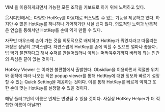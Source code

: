 VIM 을 이용하게되면서 가능한 모든 조작을 키보드로 하기 위해 노력하고 있다.

옵시디언에서는 다양한 HotKey를 마음대로 커스텀할 수 있는 기능을 제공하고 있다. 하지만 수 많은 HotKey를 하나하나 기억하기란 사실 쉽지 않다. 의도적인 노력과 반복적은 연습을 통해서만 HotKey를 손에 익게 만들 수 있다. 

자꾸만 마우스에 손이 가는 것을 의도적으로 배제하고 HotKey가 뭐였지라고 떠올리는 과정은 상당히 고역스럽다. 자연스럽게 HotKey를 손에 익힐 수 있으면 얼마나 좋을까.. 밥 먹기 불편하다고 해서 수저를 만들어줬더니 이제는 떠먹여주기까지 바라게 되는 인간의 욕심은 끝이 없는 것이다.

HotKey Viewer 는 이러한 불편함에서 출발한다. Obsidian을 이용하면서 적절한 위치와 동작에 따라 나오는 작은 popup viewer를 통해 HotKey에 대한 정보와 빠르게 설정할 수 있는 Quick Setting을 제공하는 것이다. 이를 통해 HotKey를 빠르게 익히고 또한 손에 맞는 HotKey를 설정할 수 있을 것이다.

해당 플러그인의 이름은 언제든 변경될 수 있을 것이다. 사실상 HotKey Helper가 더 적합한 이름이 아닐까? 

